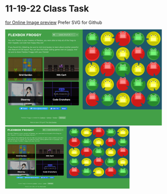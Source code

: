 # 11-19-22 Class Task
[for Online Image preview](https://convertjpg.io/jpg_to_svg.php) Prefer SVG for Github
<!-- ![Challenge Completed SS](./Flexboxfroggy.PNG "Text to show on mouseover")   -->

![Image.PNG](./newesttree.svg "Text to show on mouseover")
<img src="./Flexboxfroggy.png" alt="Challenge Completed SS" style="height:200px; width:400px;"/>